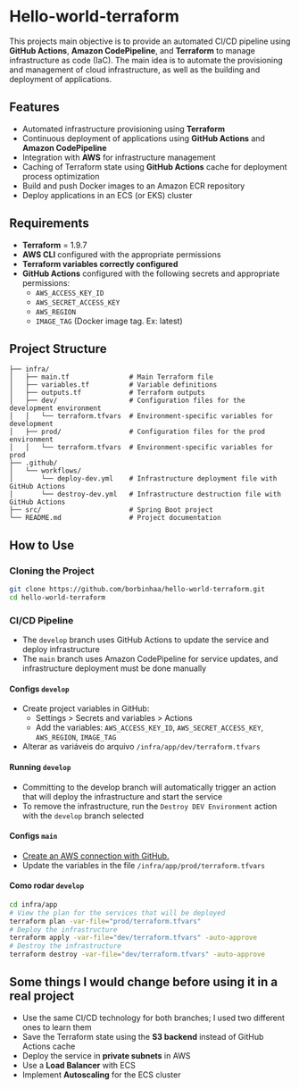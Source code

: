 # Hello-world-terraform

This projects main objective is to provide an automated CI/CD pipeline using **GitHub Actions**, **Amazon CodePipeline**, and **Terraform** to manage infrastructure as code (IaC). The main idea is to automate the provisioning and management of cloud infrastructure, as well as the building and deployment of applications.

## Features

- Automated infrastructure provisioning using **Terraform**
- Continuous deployment of applications using **GitHub Actions** and **Amazon CodePipeline**
- Integration with **AWS** for infrastructure management
- Caching of Terraform state using **GitHub Actions** cache for deployment process optimization
- Build and push Docker images to an Amazon ECR repository
- Deploy applications in an ECS (or EKS) cluster

## Requirements

- **Terraform** = 1.9.7
- **AWS CLI** configured with the appropriate permissions
- **Terraform variables correctly configured**
- **GitHub Actions** configured with the following secrets and appropriate permissions:
    - `AWS_ACCESS_KEY_ID`
    - `AWS_SECRET_ACCESS_KEY`
    - `AWS_REGION`
    - `IMAGE_TAG` (Docker image tag. Ex: latest)

## Project Structure

```
├── infra/
│   ├── main.tf               # Main Terraform file
│   ├── variables.tf          # Variable definitions
│   ├── outputs.tf            # Terraform outputs
│   ├── dev/                  # Configuration files for the development environment
│   │   └── terraform.tfvars  # Environment-specific variables for development
│   ├── prod/                 # Configuration files for the prod environment
│   │   └── terraform.tfvars  # Environment-specific variables for prod
├── .github/
│   └── workflows/
│       └── deploy-dev.yml    # Infrastructure deployment file with GitHub Actions
│       └── destroy-dev.yml   # Infrastructure destruction file with GitHub Actions
├── src/                      # Spring Boot project
└── README.md                 # Project documentation
```

## How to Use

### Cloning the Project

```bash
git clone https://github.com/borbinhaa/hello-world-terraform.git
cd hello-world-terraform
```

### CI/CD Pipeline

- The ```develop``` branch uses GitHub Actions to update the service and deploy infrastructure
- The ```main``` branch uses Amazon CodePipeline for service updates, and infrastructure deployment must be done manually

#### Configs ```develop```

- Create project variables in GitHub:
    - Settings > Secrets and variables > Actions
    - Add the variables: ```AWS_ACCESS_KEY_ID```, ```AWS_SECRET_ACCESS_KEY```, ```AWS_REGION```, ```IMAGE_TAG```
- Alterar as variáveis do arquivo ```/infra/app/dev/terraform.tfvars```

#### Running ```develop```

- Committing to the develop branch will automatically trigger an action that will deploy the infrastructure and start the service
- To remove the infrastructure, run the ```Destroy DEV Environment``` action with the ```develop``` branch selected

#### Configs ```main```

- [Create an AWS connection with GitHub.](https://docs.aws.amazon.com/codepipeline/latest/userguide/connections-github.html)
- Update the variables in the file ```/infra/app/prod/terraform.tfvars```

#### Como rodar ```develop```

```bash
cd infra/app
# View the plan for the services that will be deployed
terraform plan -var-file="prod/terraform.tfvars"
# Deploy the infrastructure
terraform apply -var-file="dev/terraform.tfvars" -auto-approve
# Destroy the infrastructure
terraform destroy -var-file="dev/terraform.tfvars" -auto-approve
```

## Some things I would change before using it in a real project

- Use the same CI/CD technology for both branches; I used two different ones to learn them
- Save the Terraform state using the **S3 backend** instead of GitHub Actions cache
- Deploy the service in **private subnets** in AWS
- Use a **Load Balancer** with ECS
- Implement **Autoscaling** for the ECS cluster